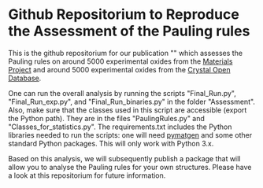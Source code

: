 # Github Repositorium to Reproduce the Assessment of the Pauling rules

This is the github repositorium for our publication "" which assesses the Pauling rules on around 5000 experimental oxides from the [Materials Project](http://materialsproject.org/) and around 5000 experimental oxides from the [Crystal Open Database](http://www.crystallography.net/cod/). 

One can run the overall analysis by running the scripts "Final_Run.py", "Final_Run_exp.py", and "Final_Run_binaries.py" in the folder "Assessment". Also, make sure that the classes used in this script are accessible (export the Python path). They are in the files "PaulingRules.py" and "Classes_for_statistics.py". The requirements.txt includes the Python libraries needed to run the scripts: one will need [pymatgen](http://pymatgen.org/) and some other standard Python packages. This will only work with Python 3.x. 

Based on this analysis, we will subsequently publish a package that will allow you to analyse the Pauling rules for your own structures. Please have a look at this repositorium for future information.
